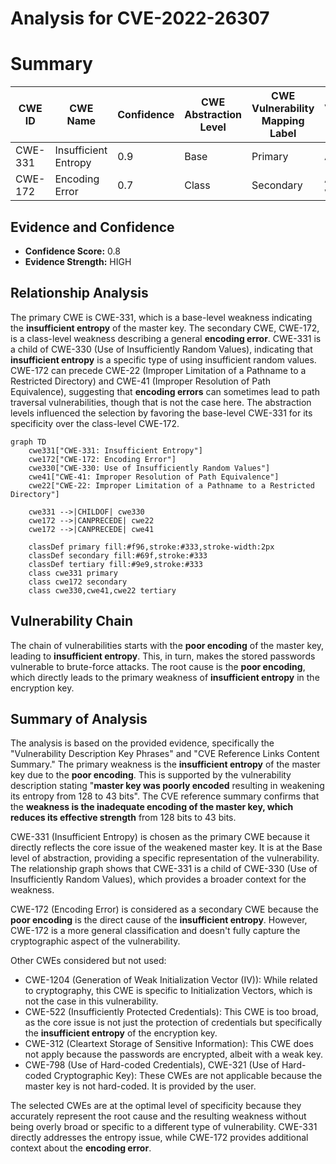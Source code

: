 # Analysis for CVE-2022-26307

# Summary
| CWE ID | CWE Name | Confidence | CWE Abstraction Level | CWE Vulnerability Mapping Label | CWE-Vulnerability Mapping Notes |
|---|---|---|---|---|---|
| CWE-331 | Insufficient Entropy | 0.9 | Base | Primary | Allowed |
| CWE-172 | Encoding Error | 0.7 | Class | Secondary | Allowed-with-Review |

## Evidence and Confidence

*   **Confidence Score:** 0.8
*   **Evidence Strength:** HIGH

## Relationship Analysis
The primary CWE is CWE-331, which is a base-level weakness indicating the **insufficient entropy** of the master key. The secondary CWE, CWE-172, is a class-level weakness describing a general **encoding error**. CWE-331 is a child of CWE-330 (Use of Insufficiently Random Values), indicating that **insufficient entropy** is a specific type of using insufficient random values. CWE-172 can precede CWE-22 (Improper Limitation of a Pathname to a Restricted Directory) and CWE-41 (Improper Resolution of Path Equivalence), suggesting that **encoding errors** can sometimes lead to path traversal vulnerabilities, though that is not the case here. The abstraction levels influenced the selection by favoring the base-level CWE-331 for its specificity over the class-level CWE-172.

```mermaid
graph TD
    cwe331["CWE-331: Insufficient Entropy"]
    cwe172["CWE-172: Encoding Error"]
    cwe330["CWE-330: Use of Insufficiently Random Values"]
    cwe41["CWE-41: Improper Resolution of Path Equivalence"]
    cwe22["CWE-22: Improper Limitation of a Pathname to a Restricted Directory"]
    
    cwe331 -->|CHILDOF| cwe330
    cwe172 -->|CANPRECEDE| cwe22
    cwe172 -->|CANPRECEDE| cwe41

    classDef primary fill:#f96,stroke:#333,stroke-width:2px
    classDef secondary fill:#69f,stroke:#333
    classDef tertiary fill:#9e9,stroke:#333
    class cwe331 primary
    class cwe172 secondary
    class cwe330,cwe41,cwe22 tertiary
```

## Vulnerability Chain
The chain of vulnerabilities starts with the **poor encoding** of the master key, leading to **insufficient entropy**. This, in turn, makes the stored passwords vulnerable to brute-force attacks. The root cause is the **poor encoding**, which directly leads to the primary weakness of **insufficient entropy** in the encryption key.

## Summary of Analysis
The analysis is based on the provided evidence, specifically the "Vulnerability Description Key Phrases" and "CVE Reference Links Content Summary." The primary weakness is the **insufficient entropy** of the master key due to the **poor encoding**. This is supported by the vulnerability description stating "**master key was poorly encoded** resulting in weakening its entropy from 128 to 43 bits". The CVE reference summary confirms that the **weakness is the inadequate encoding of the master key, which reduces its effective strength** from 128 bits to 43 bits.

CWE-331 (Insufficient Entropy) is chosen as the primary CWE because it directly reflects the core issue of the weakened master key. It is at the Base level of abstraction, providing a specific representation of the vulnerability. The relationship graph shows that CWE-331 is a child of CWE-330 (Use of Insufficiently Random Values), which provides a broader context for the weakness.

CWE-172 (Encoding Error) is considered as a secondary CWE because the **poor encoding** is the direct cause of the **insufficient entropy**. However, CWE-172 is a more general classification and doesn't fully capture the cryptographic aspect of the vulnerability.

Other CWEs considered but not used:

*   CWE-1204 (Generation of Weak Initialization Vector (IV)): While related to cryptography, this CWE is specific to Initialization Vectors, which is not the case in this vulnerability.
*   CWE-522 (Insufficiently Protected Credentials): This CWE is too broad, as the core issue is not just the protection of credentials but specifically the **insufficient entropy** of the encryption key.
*   CWE-312 (Cleartext Storage of Sensitive Information): This CWE does not apply because the passwords are encrypted, albeit with a weak key.
*   CWE-798 (Use of Hard-coded Credentials), CWE-321 (Use of Hard-coded Cryptographic Key): These CWEs are not applicable because the master key is not hard-coded. It is provided by the user.

The selected CWEs are at the optimal level of specificity because they accurately represent the root cause and the resulting weakness without being overly broad or specific to a different type of vulnerability. CWE-331 directly addresses the entropy issue, while CWE-172 provides additional context about the **encoding error**.